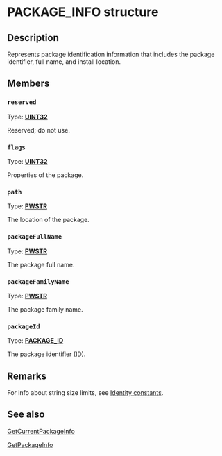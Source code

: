 # PACKAGE_INFO structure

## Description

Represents package identification information that includes the package identifier, full name, and install location.

## Members

### `reserved`

Type: **[UINT32](https://learn.microsoft.com/windows/desktop/WinProg/windows-data-types)**

Reserved; do not use.

### `flags`

Type: **[UINT32](https://learn.microsoft.com/windows/desktop/WinProg/windows-data-types)**

Properties of the package.

### `path`

Type: **[PWSTR](https://learn.microsoft.com/windows/desktop/WinProg/windows-data-types)**

The location of the package.

### `packageFullName`

Type: **[PWSTR](https://learn.microsoft.com/windows/desktop/WinProg/windows-data-types)**

The package full name.

### `packageFamilyName`

Type: **[PWSTR](https://learn.microsoft.com/windows/desktop/WinProg/windows-data-types)**

The package family name.

### `packageId`

Type: **[PACKAGE_ID](https://learn.microsoft.com/windows/desktop/api/appmodel/ns-appmodel-package_id)**

The package identifier (ID).

## Remarks

For info about string size limits, see [Identity constants](https://learn.microsoft.com/windows/desktop/appxpkg/identity-constants).

## See also

[GetCurrentPackageInfo](https://learn.microsoft.com/windows/desktop/api/appmodel/nf-appmodel-getcurrentpackageinfo)

[GetPackageInfo](https://learn.microsoft.com/windows/desktop/api/appmodel/nf-appmodel-getpackageinfo)